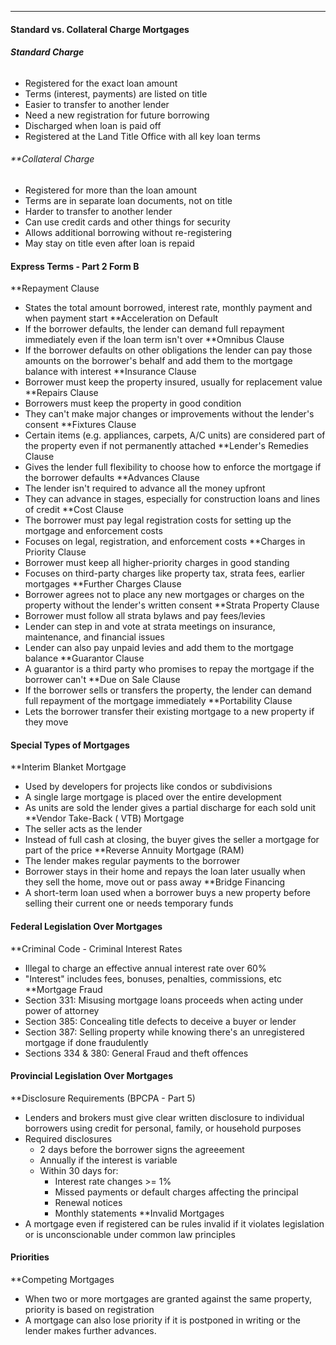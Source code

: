 ***
#### Standard vs. Collateral Charge Mortgages
###### **Standard Charge**
* Registered for the exact loan amount
* Terms (interest, payments) are listed on title
* Easier to transfer to another lender
* Need a new registration for future borrowing
* Discharged when loan is paid off
* Registered at the Land Title Office with all key loan terms

###### **Collateral Charge
* Registered for more than the loan amount 
* Terms are in separate loan documents, not on title
* Harder to transfer to another lender
* Can use credit cards and other things for security
* Allows additional borrowing without re-registering
* May stay on title even after loan is repaid

#### Express Terms - Part 2 Form B
**Repayment Clause
* States the total amount borrowed, interest rate, monthly payment and when payment start
**Acceleration on Default
* If the borrower defaults, the lender can demand full repayment immediately even if the loan term isn't over
**Omnibus Clause
* If the borrower defaults on other obligations the lender can pay those amounts on the borrower's behalf and add them to the mortgage balance with interest
**Insurance Clause
* Borrower must keep the property insured, usually for replacement value
**Repairs Clause
* Borrowers must keep the property in good condition
* They can't make major changes or improvements without the lender's consent
**Fixtures Clause
* Certain items (e.g. appliances, carpets, A/C units) are considered part of the property even if not permanently attached
**Lender's Remedies Clause
* Gives the lender full flexibility to choose how to enforce the mortgage if the borrower defaults
**Advances Clause
* The lender isn't required to advance all the money upfront
* They can advance in stages, especially for construction loans and lines of credit
**Cost Clause
* The borrower must pay legal registration costs for setting up the mortgage and enforcement costs
* Focuses on legal, registration, and enforcement costs
**Charges in Priority Clause
* Borrower must keep all higher-priority charges in good standing
* Focuses on third-party charges like property tax, strata fees, earlier mortgages
**Further Charges Clause
* Borrower agrees not to place any new mortgages or charges on the property without the lender's written consent
**Strata Property Clause
* Borrower must follow all strata bylaws and pay fees/levies
* Lender can step in and vote at strata meetings on insurance, maintenance, and financial issues
* Lender can also pay unpaid levies and add them to the mortgage balance
**Guarantor Clause
* A guarantor is a third party who promises to repay the mortgage if the borrower can't
**Due on Sale Clause
* If the borrower sells or transfers the property, the lender can demand full repayment of the mortgage immediately
**Portability Clause
* Lets the borrower transfer their existing mortgage to a new property if they move


#### Special Types of Mortgages
**Interim Blanket Mortgage
* Used by developers for projects like condos or subdivisions
* A single large mortgage is placed over the entire development
* As units are sold the lender gives a partial discharge for each sold unit
**Vendor Take-Back ( VTB) Mortgage
* The seller acts as the lender
* Instead of full cash at closing, the buyer gives the seller a mortgage for part of the price
**Reverse Annuity Mortgage (RAM)
* The lender makes regular payments to the borrower
* Borrower stays in their home and repays the loan later usually when they sell the home, move out or pass away
**Bridge Financing
* A short-term loan used when a borrower buys a new property before selling their current one or needs temporary funds

#### Federal Legislation Over Mortgages
**Criminal Code - Criminal Interest Rates
* Illegal to charge an effective annual interest rate over 60%
* "Interest" includes fees, bonuses, penalties, commissions, etc
**Mortgage Fraud 
* Section 331: Misusing mortgage loans proceeds when acting under power of attorney
* Section 385: Concealing title defects to deceive a buyer or lender
* Section 387: Selling property while knowing there's an unregistered mortgage if done fraudulently
* Sections 334 & 380: General Fraud and theft offences

#### Provincial Legislation Over Mortgages
**Disclosure Requirements (BPCPA - Part 5)
* Lenders and brokers must give clear written disclosure to individual borrowers using credit for personal, family, or household purposes
* Required disclosures
	* 2 days before the borrower signs the agreeement
	* Annually if the interest is variable
	* Within 30 days for:
		* Interest rate changes >= 1%
		* Missed payments or default charges affecting the principal
		* Renewal notices
		* Monthly statements
**Invalid Mortgages
* A mortgage even if registered can be rules invalid if it violates legislation or is unconscionable under common law principles

#### Priorities
**Competing Mortgages 
* When two or more mortgages are granted against the same property, priority is based on registration
* A mortgage can also lose priority if it is postponed in writing or the lender makes further advances.
